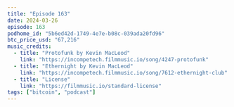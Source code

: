 ```yaml
---
title: "Episode 163"
date: 2024-03-26
episode: 163
podhome_id: "5b6ed42d-1749-4e7e-b08c-039ada20fd96"
btc_price_usd: "67,216"
music_credits:
  - title: "Protofunk by Kevin MacLeod"
    link: "https://incompetech.filmmusic.io/song/4247-protofunk"
  - title: "Ethernight by Kevin MacLeod"
    link: "https://incompetech.filmmusic.io/song/7612-ethernight-club"
  - title: "License"
    link: "https://filmmusic.io/standard-license"
tags: ["bitcoin", "podcast"]
---
```

